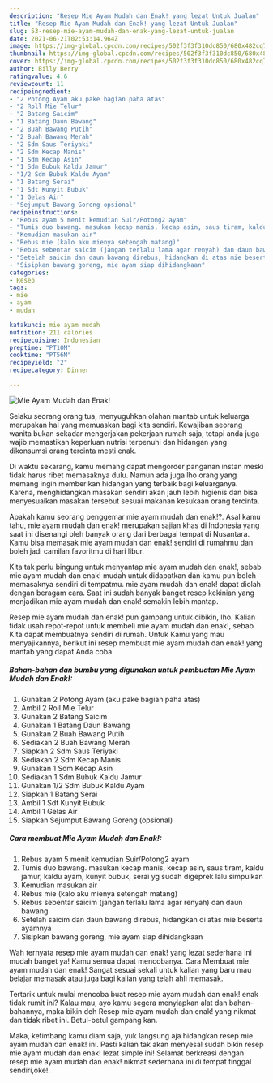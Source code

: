 ```yaml
---
description: "Resep Mie Ayam Mudah dan Enak! yang lezat Untuk Jualan"
title: "Resep Mie Ayam Mudah dan Enak! yang lezat Untuk Jualan"
slug: 53-resep-mie-ayam-mudah-dan-enak-yang-lezat-untuk-jualan
date: 2021-06-21T02:53:14.964Z
image: https://img-global.cpcdn.com/recipes/502f3f3f310dc850/680x482cq70/mie-ayam-mudah-dan-enak-foto-resep-utama.jpg
thumbnail: https://img-global.cpcdn.com/recipes/502f3f3f310dc850/680x482cq70/mie-ayam-mudah-dan-enak-foto-resep-utama.jpg
cover: https://img-global.cpcdn.com/recipes/502f3f3f310dc850/680x482cq70/mie-ayam-mudah-dan-enak-foto-resep-utama.jpg
author: Billy Berry
ratingvalue: 4.6
reviewcount: 11
recipeingredient:
- "2 Potong Ayam aku pake bagian paha atas"
- "2 Roll Mie Telur"
- "2 Batang Saicim"
- "1 Batang Daun Bawang"
- "2 Buah Bawang Putih"
- "2 Buah Bawang Merah"
- "2 Sdm Saus Teriyaki"
- "2 Sdm Kecap Manis"
- "1 Sdm Kecap Asin"
- "1 Sdm Bubuk Kaldu Jamur"
- "1/2 Sdm Bubuk Kaldu Ayam"
- "1 Batang Serai"
- "1 Sdt Kunyit Bubuk"
- "1 Gelas Air"
- "Sejumput Bawang Goreng opsional"
recipeinstructions:
- "Rebus ayam 5 menit kemudian Suir/Potong2 ayam"
- "Tumis duo bawang. masukan kecap manis, kecap asin, saus tiram, kaldu jamur, kaldu ayam, kunyit bubuk, serai yg sudah digeprek lalu simpulkan"
- "Kemudian masukan air"
- "Rebus mie (kalo aku mienya setengah matang)"
- "Rebus sebentar saicim (jangan terlalu lama agar renyah) dan daun bawang"
- "Setelah saicim dan daun bawang direbus, hidangkan di atas mie beserta ayamnya"
- "Sisipkan bawang goreng, mie ayam siap dihidangkaan"
categories:
- Resep
tags:
- mie
- ayam
- mudah

katakunci: mie ayam mudah 
nutrition: 211 calories
recipecuisine: Indonesian
preptime: "PT10M"
cooktime: "PT56M"
recipeyield: "2"
recipecategory: Dinner

---
```



![Mie Ayam Mudah dan Enak!](https://img-global.cpcdn.com/recipes/502f3f3f310dc850/680x482cq70/mie-ayam-mudah-dan-enak-foto-resep-utama.jpg)

Selaku seorang orang tua, menyuguhkan olahan mantab untuk keluarga merupakan hal yang memuaskan bagi kita sendiri. Kewajiban seorang  wanita bukan sekadar mengerjakan pekerjaan rumah saja, tetapi anda juga wajib memastikan keperluan nutrisi terpenuhi dan hidangan yang dikonsumsi orang tercinta mesti enak.

Di waktu  sekarang, kamu memang dapat mengorder panganan instan meski tidak harus ribet memasaknya dulu. Namun ada juga lho orang yang memang ingin memberikan hidangan yang terbaik bagi keluarganya. Karena, menghidangkan masakan sendiri akan jauh lebih higienis dan bisa menyesuaikan masakan tersebut sesuai makanan kesukaan orang tercinta. 



Apakah kamu seorang penggemar mie ayam mudah dan enak!?. Asal kamu tahu, mie ayam mudah dan enak! merupakan sajian khas di Indonesia yang saat ini disenangi oleh banyak orang dari berbagai tempat di Nusantara. Kamu bisa memasak mie ayam mudah dan enak! sendiri di rumahmu dan boleh jadi camilan favoritmu di hari libur.

Kita tak perlu bingung untuk menyantap mie ayam mudah dan enak!, sebab mie ayam mudah dan enak! mudah untuk didapatkan dan kamu pun boleh memasaknya sendiri di tempatmu. mie ayam mudah dan enak! dapat diolah dengan beragam cara. Saat ini sudah banyak banget resep kekinian yang menjadikan mie ayam mudah dan enak! semakin lebih mantap.

Resep mie ayam mudah dan enak! pun gampang untuk dibikin, lho. Kalian tidak usah repot-repot untuk membeli mie ayam mudah dan enak!, sebab Kita dapat membuatnya sendiri di rumah. Untuk Kamu yang mau menyajikannya, berikut ini resep membuat mie ayam mudah dan enak! yang mantab yang dapat Anda coba.

<!--inarticleads1-->

##### Bahan-bahan dan bumbu yang digunakan untuk pembuatan Mie Ayam Mudah dan Enak!:

1. Gunakan 2 Potong Ayam (aku pake bagian paha atas)
1. Ambil 2 Roll Mie Telur
1. Gunakan 2 Batang Saicim
1. Gunakan 1 Batang Daun Bawang
1. Gunakan 2 Buah Bawang Putih
1. Sediakan 2 Buah Bawang Merah
1. Siapkan 2 Sdm Saus Teriyaki
1. Sediakan 2 Sdm Kecap Manis
1. Gunakan 1 Sdm Kecap Asin
1. Sediakan 1 Sdm Bubuk Kaldu Jamur
1. Gunakan 1/2 Sdm Bubuk Kaldu Ayam
1. Siapkan 1 Batang Serai
1. Ambil 1 Sdt Kunyit Bubuk
1. Ambil 1 Gelas Air
1. Siapkan Sejumput Bawang Goreng (opsional)




<!--inarticleads2-->

##### Cara membuat Mie Ayam Mudah dan Enak!:

1. Rebus ayam 5 menit kemudian Suir/Potong2 ayam
1. Tumis duo bawang. masukan kecap manis, kecap asin, saus tiram, kaldu jamur, kaldu ayam, kunyit bubuk, serai yg sudah digeprek lalu simpulkan
1. Kemudian masukan air
1. Rebus mie (kalo aku mienya setengah matang)
1. Rebus sebentar saicim (jangan terlalu lama agar renyah) dan daun bawang
1. Setelah saicim dan daun bawang direbus, hidangkan di atas mie beserta ayamnya
1. Sisipkan bawang goreng, mie ayam siap dihidangkaan




Wah ternyata resep mie ayam mudah dan enak! yang lezat sederhana ini mudah banget ya! Kamu semua dapat mencobanya. Cara Membuat mie ayam mudah dan enak! Sangat sesuai sekali untuk kalian yang baru mau belajar memasak atau juga bagi kalian yang telah ahli memasak.

Tertarik untuk mulai mencoba buat resep mie ayam mudah dan enak! enak tidak rumit ini? Kalau mau, ayo kamu segera menyiapkan alat dan bahan-bahannya, maka bikin deh Resep mie ayam mudah dan enak! yang nikmat dan tidak ribet ini. Betul-betul gampang kan. 

Maka, ketimbang kamu diam saja, yuk langsung aja hidangkan resep mie ayam mudah dan enak! ini. Pasti kalian tak akan menyesal sudah bikin resep mie ayam mudah dan enak! lezat simple ini! Selamat berkreasi dengan resep mie ayam mudah dan enak! nikmat sederhana ini di tempat tinggal sendiri,oke!.

